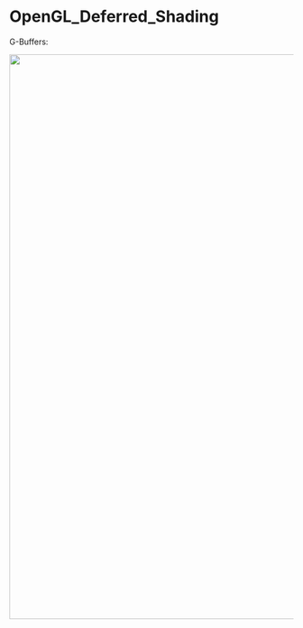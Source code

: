 # OpenGL_Deferred_Shading
G-Buffers:
<div class="row">
  <img src="images/Marching_Cube.png?raw=true" width="1000">

</div>
